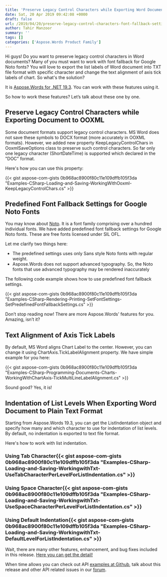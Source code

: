 ```yaml
---
title: 'Preserve Legacy Control Characters while Exporting Word Documents using C#'
date: Sat, 20 Apr 2019 09:42:08 +0000
draft: false
url: /2019/04/20/preserve-legacy-control-characters-font-fallback-setting-for-noto-fonts-and-text-alignment-of-axis-labels/
author: Tahir Manzoor
summary: ''
tags: []
categories: ['Aspose.Words Product Family']
---
```


Hi guys! Do you want to preserve legacy control characters in Word documents? Many of you must want to work with font fallback for Google Noto fonts? You will love to export the list labels of Word document into TXT file format with specific character and change the text alignment of axis tick labels of chart. So what's the solution?

It is [Aspose.Words for .NET 19.3][1]. You can work with these features using it.

So how to work these features? Let’s talk about these one by one.

## Preserve Legacy Control Characters while Exporting Document to OOXML

Some document formats support legacy control characters. MS Word does not save these symbols to DOCX format (more accurately in OOXML formats). However, we added new property KeepLegacyControlChars in OoxmlSaveOptions class to preserve such control characters. So far only one legacy character (ShortDateTime) is supported which declared in the "DOC" format.

Here's how you can use this property:

{{< gist aspose-com-gists 0b968ac8900f80c11e109dffb105f3da "Examples-CSharp-Loading-and-Saving-WorkingWithOoxml-KeepLegacyControlChars.cs" >}}

## Predefined Font Fallback Settings for Google Noto Fonts

You may know about [Noto][2]. It is a font family comprising over a hundred individual fonts. We have added predefined font fallback settings for Google Noto fonts. These are free fonts licensed under SIL OFL.

Let me clarify two things here:

*   The predefined settings uses only Sans style Noto fonts with regular weight.
*   Aspose.Words does not support advanced typography. So, the Noto fonts that use advanced typography may be rendered inaccurately

The following code example shows how to use predefined font fallback settings.

{{< gist aspose-com-gists 0b968ac8900f80c11e109dffb105f3da "Examples-CSharp-Rendering-Printing-SetFontSettings-SetPredefinedFontFallbackSettings.cs" >}}

Don’t stop reading now! There are more Aspose.Words' features for you. Amazing, isn’t it?

## Text Alignment of Axis Tick Labels

By default, MS Word aligns Chart Label to the center. However, you can change it using ChartAxis.TickLabelAlignment property. We have simple example for you here:

{{< gist aspose-com-gists 0b968ac8900f80c11e109dffb105f3da "Examples-CSharp-Programming-Documents-Charts-WorkingWithChartAxis-TickMultiLineLabelAlignment.cs" >}}

Sound good? Yes, it is!

## Indentation of List Levels When Exporting Word Document to Plain Text Format

Starting from Aspose.Words 19.3, you can get the ListIndentation object and specify how many and which character to use for indentation of list levels. By default, no indentation is exported to text file format.

Here's how to work with list indentation.

### Using Tab Character{{< gist aspose-com-gists 0b968ac8900f80c11e109dffb105f3da "Examples-CSharp-Loading-and-Saving-WorkingwithTxt-UseTabCharacterPerLevelForListIndentation.cs" >}}

### Using Space Character{{< gist aspose-com-gists 0b968ac8900f80c11e109dffb105f3da "Examples-CSharp-Loading-and-Saving-WorkingwithTxt-UseSpaceCharacterPerLevelForListIndentation.cs" >}}

### Using Default Indentation{{< gist aspose-com-gists 0b968ac8900f80c11e109dffb105f3da "Examples-CSharp-Loading-and-Saving-WorkingwithTxt-DefaultLevelForListIndentation.cs" >}}

Wait, there are many other features, enhancement, and bug fixes included in this release. [Here you can get the detail!][3]

When time allows you can check out API [examples at Github][4], talk about this release and other API related issues in our [forum][5].




[1]: https://www.nuget.org/packages/Aspose.Words/19.3.0
[2]: https://www.google.com/get/noto/
[3]: https://docs.aspose.com/display/wordsnet/Aspose.Words+for+.NET+19.3+Release+Notes
[4]: https://github.com/aspose-words/Aspose.Words-for-.NET
[5]: https://forum.aspose.com/c/words




